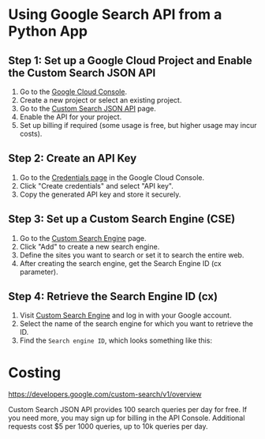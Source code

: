 # Using Google Search API from a Python App

## Step 1: Set up a Google Cloud Project and Enable the Custom Search JSON API
1. Go to the [Google Cloud Console](https://console.cloud.google.com/).
2. Create a new project or select an existing project.
3. Go to the [Custom Search JSON API](https://console.developers.google.com/apis/library/customsearch.googleapis.com) page.
4. Enable the API for your project.
5. Set up billing if required (some usage is free, but higher usage may incur costs).

## Step 2: Create an API Key
1. Go to the [Credentials page](https://console.developers.google.com/apis/credentials) in the Google Cloud Console.
2. Click "Create credentials" and select "API key".
3. Copy the generated API key and store it securely.

## Step 3: Set up a Custom Search Engine (CSE)
1. Go to the [Custom Search Engine](https://cse.google.com/cse/) page.
2. Click "Add" to create a new search engine.
3. Define the sites you want to search or set it to search the entire web.
4. After creating the search engine, get the Search Engine ID (cx parameter).

## Step 4: Retrieve the Search Engine ID (cx)
1. Visit [Custom Search Engine](https://cse.google.com/cse/) and log in with your Google account.
2. Select the name of the search engine for which you want to retrieve the ID.
3. Find the `Search engine ID`, which looks something like this:

# Costing
https://developers.google.com/custom-search/v1/overview

Custom Search JSON API provides 100 search queries per day for free. If you need more, you may sign up for billing in the API Console. Additional requests cost $5 per 1000 queries, up to 10k queries per day.

